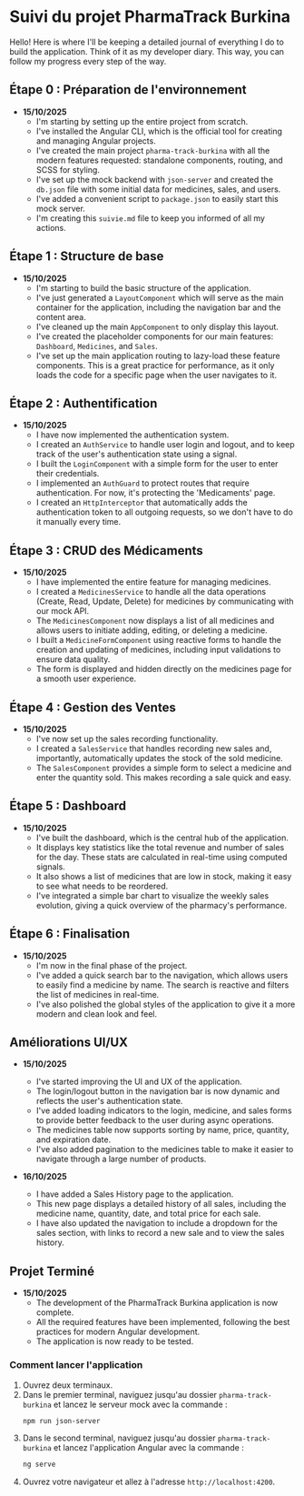 # Suivi du projet PharmaTrack Burkina

Hello! Here is where I'll be keeping a detailed journal of everything I do to build the application. Think of it as my developer diary. This way, you can follow my progress every step of the way.

## Étape 0 : Préparation de l'environnement

- **15/10/2025**
    - I'm starting by setting up the entire project from scratch.
    - I've installed the Angular CLI, which is the official tool for creating and managing Angular projects.
    - I've created the main project `pharma-track-burkina` with all the modern features requested: standalone components, routing, and SCSS for styling.
    - I've set up the mock backend with `json-server` and created the `db.json` file with some initial data for medicines, sales, and users.
    - I've added a convenient script to `package.json` to easily start this mock server.
    - I'm creating this `suivie.md` file to keep you informed of all my actions.

## Étape 1 : Structure de base

- **15/10/2025**
    - I'm starting to build the basic structure of the application.
    - I've just generated a `LayoutComponent` which will serve as the main container for the application, including the navigation bar and the content area.
    - I've cleaned up the main `AppComponent` to only display this layout.
    - I've created the placeholder components for our main features: `Dashboard`, `Medicines`, and `Sales`.
    - I've set up the main application routing to lazy-load these feature components. This is a great practice for performance, as it only loads the code for a specific page when the user navigates to it.

## Étape 2 : Authentification

- **15/10/2025**
    - I have now implemented the authentication system.
    - I created an `AuthService` to handle user login and logout, and to keep track of the user's authentication state using a signal.
    - I built the `LoginComponent` with a simple form for the user to enter their credentials.
    - I implemented an `AuthGuard` to protect routes that require authentication. For now, it's protecting the 'Medicaments' page.
    - I created an `HttpInterceptor` that automatically adds the authentication token to all outgoing requests, so we don't have to do it manually every time.

## Étape 3 : CRUD des Médicaments

- **15/10/2025**
    - I have implemented the entire feature for managing medicines.
    - I created a `MedicinesService` to handle all the data operations (Create, Read, Update, Delete) for medicines by communicating with our mock API.
    - The `MedicinesComponent` now displays a list of all medicines and allows users to initiate adding, editing, or deleting a medicine.
    - I built a `MedicineFormComponent` using reactive forms to handle the creation and updating of medicines, including input validations to ensure data quality.
    - The form is displayed and hidden directly on the medicines page for a smooth user experience.

## Étape 4 : Gestion des Ventes

- **15/10/2025**
    - I've now set up the sales recording functionality.
    - I created a `SalesService` that handles recording new sales and, importantly, automatically updates the stock of the sold medicine.
    - The `SalesComponent` provides a simple form to select a medicine and enter the quantity sold. This makes recording a sale quick and easy.

## Étape 5 : Dashboard

- **15/10/2025**
    - I've built the dashboard, which is the central hub of the application.
    - It displays key statistics like the total revenue and number of sales for the day. These stats are calculated in real-time using computed signals.
    - It also shows a list of medicines that are low in stock, making it easy to see what needs to be reordered.
    - I've integrated a simple bar chart to visualize the weekly sales evolution, giving a quick overview of the pharmacy's performance.

## Étape 6 : Finalisation

- **15/10/2025**
    - I'm now in the final phase of the project.
    - I've added a quick search bar to the navigation, which allows users to easily find a medicine by name. The search is reactive and filters the list of medicines in real-time.
    - I've also polished the global styles of the application to give it a more modern and clean look and feel.

## Améliorations UI/UX

- **15/10/2025**
    - I've started improving the UI and UX of the application.
    - The login/logout button in the navigation bar is now dynamic and reflects the user's authentication state.
    - I've added loading indicators to the login, medicine, and sales forms to provide better feedback to the user during async operations.
    - The medicines table now supports sorting by name, price, quantity, and expiration date.
    - I've also added pagination to the medicines table to make it easier to navigate through a large number of products.

- **16/10/2025**
    - I have added a Sales History page to the application.
    - This new page displays a detailed history of all sales, including the medicine name, quantity, date, and total price for each sale.
    - I have also updated the navigation to include a dropdown for the sales section, with links to record a new sale and to view the sales history.

## Projet Terminé

- **15/10/2025**
    - The development of the PharmaTrack Burkina application is now complete.
    - All the required features have been implemented, following the best practices for modern Angular development.
    - The application is now ready to be tested.

### Comment lancer l'application

1.  Ouvrez deux terminaux.
2.  Dans le premier terminal, naviguez jusqu'au dossier `pharma-track-burkina` et lancez le serveur mock avec la commande :
    ```bash
    npm run json-server
    ```
3.  Dans le second terminal, naviguez jusqu'au dossier `pharma-track-burkina` et lancez l'application Angular avec la commande :
    ```bash
    ng serve
    ```
4.  Ouvrez votre navigateur et allez à l'adresse `http://localhost:4200`.

